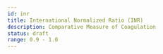 ```yaml
---
id: inr
title: International Normalized Ratio (INR)
description: Comparative Measure of Coagulation
status: draft
range: 0.9 - 1.0
---
```

